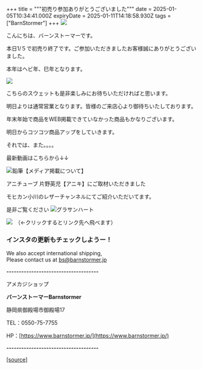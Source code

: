 +++
title = """初売り参加ありがとうございました"""
date = 2025-01-05T10:34:41.000Z
expiryDate = 2025-01-11T14:18:58.930Z
tags = ["BarnStormer"]
+++
[![](https://stat.ameba.jp/user_images/20231023/16/barnstormer-go/b2/03/p/o0420015015354743273.png)](https://ameblo.jp/barnstormer-go/entry-12825670498.html)

こんにちは、バーンストーマーです。

本日1/５で初売り終了です。ご参加いただきましたお客様誠にありがとうございました。

本年はヘビ年、巳年となります。

[![](https://stat.ameba.jp/user_images/20250105/19/barnstormer-go/57/95/j/o0466070015529961006.jpg)](https://stat.ameba.jp/user_images/20250105/19/barnstormer-go/57/95/j/o0466070015529961006.jpg)

こちらのスウェットも是非楽しみにお待ちいただければと思います。

明日よりは通常営業となります。皆様のご来店心より御待ちいたしております。

年末年始で商品をWEB掲載できていなかった商品もかなりございます。

明日からコツコツ商品アップをしていきます。

それでは、また。。。。

最新動画はこちらから↓↓

![鉛筆](https://stat100.ameba.jp/blog/ucs/img/char/char3/519.png)【メディア掲載について】

アニチューブ 片野英児【アニキ】にご取材いただきました

モヒカン小川のレザーチャンネルにてご紹介いただいてます。

是非ご覧ください ![グラサンハート](https://stat100.ameba.jp/blog/ucs/img/char/char3/148.png)

[![](https://stat.ameba.jp/user_images/20230412/16/barnstormer-go/6a/23/p/o0108010815269242493.png)](https://www.instagram.com/barnstormer_daily/)　（←クリックするとリンク先へ飛べます）

### インスタの更新もチェックしようー！

We also accept international shipping,  
Please contact us at bs@barnstormer.jp

**\-------------------------------------**

アメカジショップ

**バーンストーマーBarnstormer**

静岡県御殿場市御殿場17

TEL：0550-75-7755

HP：[https://www.barnstormer.jp/](https://www.barnstormer.jp/)

**\-------------------------------------**

[[source]](https://ameblo.jp/barnstormer-go/entry-12881316330.html)
